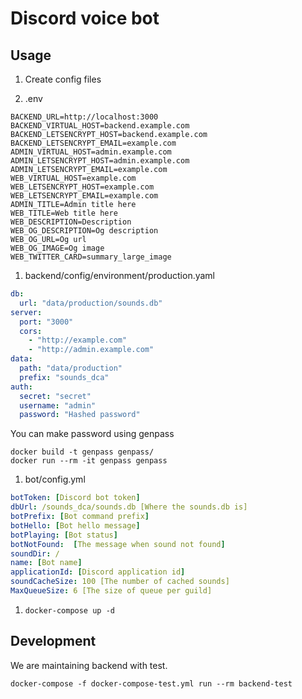 # Discord voice bot

## Usage

1. Create config files

  1. .env

  ```
  BACKEND_URL=http://localhost:3000
  BACKEND_VIRTUAL_HOST=backend.example.com
  BACKEND_LETSENCRYPT_HOST=backend.example.com
  BACKEND_LETSENCRYPT_EMAIL=example.com
  ADMIN_VIRTUAL_HOST=admin.example.com
  ADMIN_LETSENCRYPT_HOST=admin.example.com
  ADMIN_LETSENCRYPT_EMAIL=example.com
  WEB_VIRTUAL_HOST=example.com
  WEB_LETSENCRYPT_HOST=example.com
  WEB_LETSENCRYPT_EMAIL=example.com
  ADMIN_TITLE=Admin title here
  WEB_TITLE=Web title here
  WEB_DESCRIPTION=Description
  WEB_OG_DESCRIPTION=Og description
  WEB_OG_URL=Og url
  WEB_OG_IMAGE=Og image
  WEB_TWITTER_CARD=summary_large_image
  ```

  1. backend/config/environment/production.yaml
  ```yaml
  db:
    url: "data/production/sounds.db"
  server:
    port: "3000"
    cors:
      - "http://example.com"
      - "http://admin.example.com"
  data:
    path: "data/production"
    prefix: "sounds_dca"
  auth:
    secret: "secret"
    username: "admin"
    password: "Hashed password"
  ```

  You can make password using genpass
  ```
  docker build -t genpass genpass/
  docker run --rm -it genpass genpass
  ```

  1. bot/config.yml
  ```yaml
  botToken: [Discord bot token]
  dbUrl: /sounds_dca/sounds.db [Where the sounds.db is]
  botPrefix: [Bot command prefix]
  botHello: [Bot hello message]
  botPlaying: [Bot status]
  botNotFound:  [The message when sound not found]
  soundDir: /
  name: [Bot name]
  applicationId: [Discord application id]
  soundCacheSize: 100 [The number of cached sounds]
  MaxQueueSize: 6 [The size of queue per guild]
  ```

1. `docker-compose up -d`


## Development

We are maintaining backend with test.

```
docker-compose -f docker-compose-test.yml run --rm backend-test
```